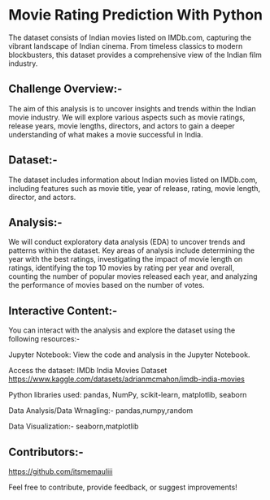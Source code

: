 # Movie Rating Prediction With Python

The dataset consists of Indian movies listed on IMDb.com, capturing the vibrant landscape of Indian cinema. From timeless classics to modern blockbusters, this dataset provides a comprehensive view of the Indian film industry.

## Challenge Overview:-

The aim of this analysis is to uncover insights and trends within the Indian movie industry. We will explore various aspects such as movie ratings, release years, movie lengths, directors, and actors to gain a deeper understanding of what makes a movie successful in India.

## Dataset:-

The dataset includes information about Indian movies listed on IMDb.com, including features such as movie title, year of release, rating, movie length, director, and actors.

## Analysis:-

We will conduct exploratory data analysis (EDA) to uncover trends and patterns within the dataset. Key areas of analysis include determining the year with the best ratings, investigating the impact of movie length on ratings, identifying the top 10 movies by rating per year and overall, counting the number of popular movies released each year, and analyzing the performance of movies based on the number of votes.

## Interactive Content:-

You can interact with the analysis and explore the dataset using the following resources:-

Jupyter Notebook: View the code and analysis in the Jupyter Notebook.

Access the dataset: IMDb India Movies Dataset https://www.kaggle.com/datasets/adrianmcmahon/imdb-india-movies

Python libraries used: pandas, NumPy, scikit-learn, matplotlib, seaborn

Data Analysis/Data Wrnagling:- pandas,numpy,random

Data Visualization:- seaborn,matplotlib

## Contributors:-

https://github.com/itsmemauliii

Feel free to contribute, provide feedback, or suggest improvements!
